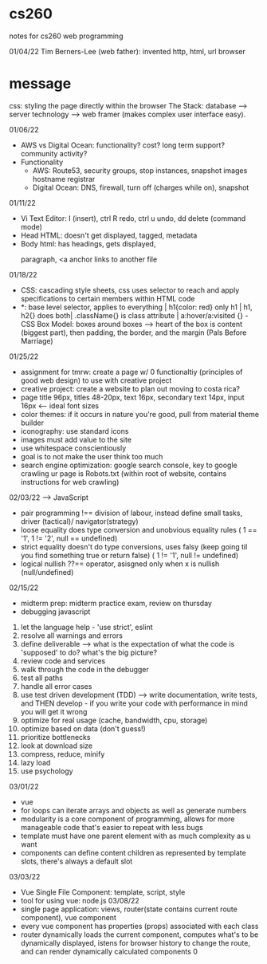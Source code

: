 # cs260
notes for cs260 web programming

01/04/22
Tim Berners-Lee (web father): invented http, html, url browser 
<html>
<head></head>
<body><h1>message</h1>
css: styling the page directly within the browser
The Stack: database —> server technology —> web framer (makes complex user interface easy). 

01/06/22
- AWS vs Digital Ocean: functionality? cost? long term support? community activity? 
- Functionality 
  - AWS: Route53, security groups, stop instances, snapshot images hostname registrar
  - Digital Ocean: DNS, firewall, turn off (charges while on), snapshot

01/11/22
  - Vi Text Editor: I (insert), ctrl R redo, ctrl u undo, dd delete (command mode)
  - Head HTML: doesn't get displayed, tagged, metadata 
  - Body html: has headings, gets displayed, <p> paragraph, <a anchor links to another file 
  
 01/18/22
 - CSS: cascading style sheets, css uses selector to reach and apply specifications to certain members within HTML code 
 - *: base level selector, applies to everything | h1{color: red} only h1 | h1, h2{} does both| .className{} is class attribute | a:hover/a:visited {}              - CSS Box Model: boxes around boxes --> heart of the box is content (biggest part), then padding, the border, and the margin (Pals Before Marriage)
  
  01/25/22
  - assignment for tmrw: create a page w/ 0 functionaltiy (principles of good web design) to use with creative project 
  - creative project: create a website to plan out moving to costa rica? 
  - page title 96px, titles 48-20px, text 16px, secondary text 14px, input 16px <-- ideal font sizes 
  - color themes: if it occurs in nature you're good, pull from material theme builder 
  - iconography: use standard icons   
  - images must add value to the site                                                 
  - use whitespace conscientiously 
  - goal is to not make the user think too much   
  - search engine optimization: google search console, key to google crawling ur page is Robots.txt (within root of website, contains instructions for web crawling)
  
  02/03/22 --> JavaScript 
  - pair programming !== division of labour, instead define small tasks, driver (tactical)/ navigator(strategy)
  - loose equality does type conversion and unobvious equality rules  ( 1 == '1', 1 != '2', null == undefined)
  - strict equality doesn't do type conversions, uses falsy (keep going til you find something true or return false) ( 1 != '1', null != undefined)
  - logical nullish ??== operator, asisgned only when x is nullish (null/undefined)         

                                                                                    
  02/15/22 
  - midterm prep: midterm practice exam, review on thursday 
  - debugging javascript 
  1. let the language help - 'use strict', eslint                                                                                  
  2. resolve all warnings and errors                                                                                  
  3. define deliverable --> what is the expectation of what the code is 'supposed' to do? what's the big picture?
  4. review code and services 
  5. walk through the code in the debugger                                                                                   
  6. test all paths                                                                                   
  7. handle all error cases 
  8. use test driven development (TDD)  --> write documentation, write tests, and THEN develop                                                                         - if you write your code with performance in mind you will get it wrong
  1. optimize for real usage (cache, bandwidth, cpu, storage)
  2. optimize based on data (don't guess!)
  3. prioritize bottlenecks 
  4. look at download size
  5. compress, reduce, minify 
  6. lazy load
  7. use psychology 
  
  03/01/22
  - vue
  - for loops can iterate arrays and objects as well as generate numbers 
  - modularity is a core component of programming, allows for more manageable code that's easier to repeat with less bugs 
  - template must have one parent element with as much complexity as u want 
  - components can define content children as represented by template slots, there's always a default slot 
  
  03/03/22
  - Vue Single File Component: template, script, style 
  - tool for using vue: node.js
03/08/22
  - single page application: views, router(state contains current route component), vue component 
  - every vue component has properties (props) associated with each class 
  -  router dynamically loads the current component, computes what's to be dynamically displayed, istens for browser history to change the route, and can render dynamically calculated components 
  0

